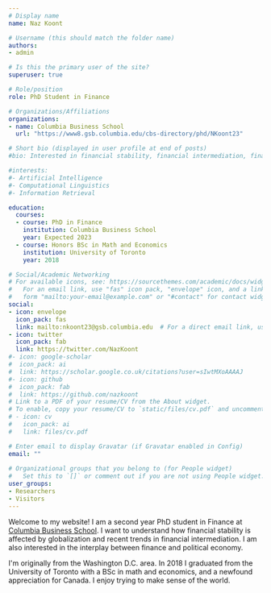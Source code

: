```yaml
---
# Display name
name: Naz Koont

# Username (this should match the folder name)
authors:
- admin

# Is this the primary user of the site?
superuser: true

# Role/position
role: PhD Student in Finance

# Organizations/Affiliations
organizations:
- name: Columbia Business School
  url: "https://www8.gsb.columbia.edu/cbs-directory/phd/NKoont23"

# Short bio (displayed in user profile at end of posts)
#bio: Interested in financial stability, financial intermediation, finance and political economy

#interests:
#- Artificial Intelligence
#- Computational Linguistics
#- Information Retrieval

education:
  courses:
  - course: PhD in Finance
    institution: Columbia Business School
    year: Expected 2023 
  - course: Honors BSc in Math and Economics
    institution: University of Toronto
    year: 2018

# Social/Academic Networking
# For available icons, see: https://sourcethemes.com/academic/docs/widgets/#icons
#   For an email link, use "fas" icon pack, "envelope" icon, and a link in the
#   form "mailto:your-email@example.com" or "#contact" for contact widget.
social:
- icon: envelope
  icon_pack: fas
  link: mailto:nkoont23@gsb.columbia.edu  # For a direct email link, use "mailto:test@example.org".
- icon: twitter
  icon_pack: fab
  link: https://twitter.com/NazKoont
#- icon: google-scholar
#  icon_pack: ai
#  link: https://scholar.google.co.uk/citations?user=sIwtMXoAAAAJ
#- icon: github
#  icon_pack: fab
#  link: https://github.com/nazkoont
# Link to a PDF of your resume/CV from the About widget.
# To enable, copy your resume/CV to `static/files/cv.pdf` and uncomment the lines below.  
# - icon: cv
#   icon_pack: ai
#   link: files/cv.pdf

# Enter email to display Gravatar (if Gravatar enabled in Config)
email: ""
  
# Organizational groups that you belong to (for People widget)
#   Set this to `[]` or comment out if you are not using People widget.  
user_groups:
- Researchers
- Visitors
---
```


Welcome to my website! I am a second year PhD student in Finance at [Columbia Business School](https://www8.gsb.columbia.edu/cbs-directory/phd/NKoont23). I want to understand how financial stability is affected by globalization and recent trends in financial intermediation. I am also interested in the interplay between finance and political economy. 

I'm originally from the Washington D.C. area. In 2018 I graduated from the University of Toronto with a BSc in math and economics, and a newfound appreciation for Canada. I enjoy trying to make sense of the world.

 
